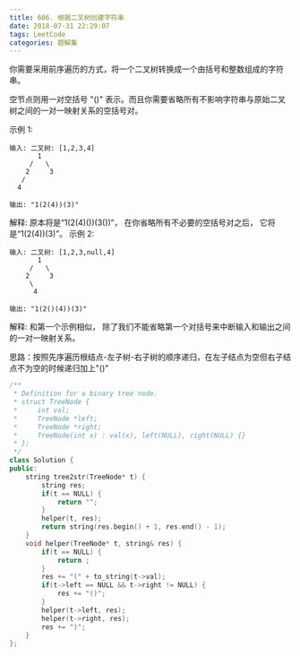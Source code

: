 ```yaml
---
title: 606. 根据二叉树创建字符串
date: 2018-07-31 22:29:07
tags: LeetCode
categories: 题解集
---
```


你需要采用前序遍历的方式，将一个二叉树转换成一个由括号和整数组成的字符串。

空节点则用一对空括号 "()" 表示。而且你需要省略所有不影响字符串与原始二叉树之间的一对一映射关系的空括号对。

示例 1:
```
输入: 二叉树: [1,2,3,4]
       1
     /   \
    2     3
   /    
  4     

输出: "1(2(4))(3)"
```
解释: 原本将是“1(2(4)())(3())”，
在你省略所有不必要的空括号对之后，
它将是“1(2(4))(3)”。
示例 2:
```
输入: 二叉树: [1,2,3,null,4]
       1
     /   \
    2     3
     \  
      4 

输出: "1(2()(4))(3)"
```
解释: 和第一个示例相似，
除了我们不能省略第一个对括号来中断输入和输出之间的一对一映射关系。

思路：按照先序遍历根结点-左子树-右子树的顺序递归，在左子结点为空但右子结点不为空的时候递归加上"()"
```cpp
/**
 * Definition for a binary tree node.
 * struct TreeNode {
 *     int val;
 *     TreeNode *left;
 *     TreeNode *right;
 *     TreeNode(int x) : val(x), left(NULL), right(NULL) {}
 * };
 */
class Solution {
public:
    string tree2str(TreeNode* t) {
        string res;
        if(t == NULL) {
            return "";
        }
        helper(t, res);
        return string(res.begin() + 1, res.end() - 1);
    }
    void helper(TreeNode* t, string& res) {
        if(t == NULL) {
            return ;
        }
        res += "(" + to_string(t->val);
        if(t->left == NULL && t->right != NULL) {
            res += "()";
        }
        helper(t->left, res);
        helper(t->right, res);
        res += ")";
    }
};
```